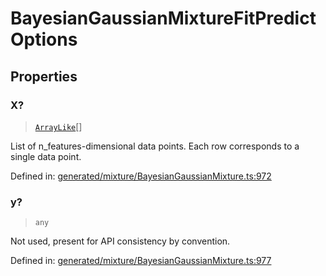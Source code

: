 # BayesianGaussianMixtureFitPredictOptions

## Properties

### X?

> [`ArrayLike`](../types/ArrayLike.md)[]

List of n\_features-dimensional data points. Each row corresponds to a single data point.

Defined in:  [generated/mixture/BayesianGaussianMixture.ts:972](https://github.com/transitive-bullshit/scikit-learn-ts/blob/b59c1ff/packages/sklearn/src/generated/mixture/BayesianGaussianMixture.ts#L972)

### y?

> `any`

Not used, present for API consistency by convention.

Defined in:  [generated/mixture/BayesianGaussianMixture.ts:977](https://github.com/transitive-bullshit/scikit-learn-ts/blob/b59c1ff/packages/sklearn/src/generated/mixture/BayesianGaussianMixture.ts#L977)
